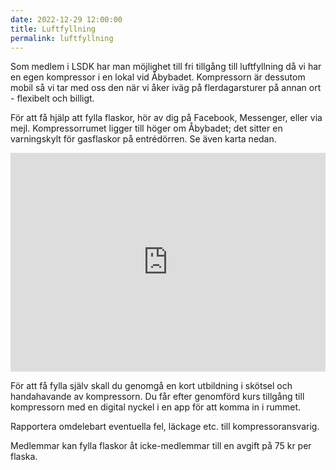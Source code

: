```yaml
---
date: 2022-12-29 12:00:00
title: Luftfyllning
permalink: luftfyllning
---
```

Som medlem i LSDK har man möjlighet till fri tillgång till luftfyllning då vi har en egen kompressor i en lokal vid Åbybadet. Kompressorn är dessutom mobil så vi tar med oss den när vi åker iväg på flerdagarsturer på annan ort - flexibelt och billigt.

För att få hjälp att fylla flaskor, hör av dig på Facebook, Messenger, eller via mejl. Kompressorrumet ligger till höger om Åbybadet; det sitter en varningskylt för gasflaskor på entrédörren. Se även karta nedan.

<iframe src="https://www.google.com/maps/embed?pb=!1m17!1m12!1m3!1d533.7730995284725!2d11.994778533612374!3d57.646916246213145!2m3!1f0!2f0!3f0!3m2!1i1024!2i768!4f13.1!3m2!1m1!2zNTfCsDM4JzQ4LjgiTiAxMcKwNTknNDEuNSJF!5e0!3m2!1ssv!2sse!4v1692276618549!5m2!1ssv!2sse" width="100%" height="350" style="border:0;" allowfullscreen="" loading="lazy" referrerpolicy="no-referrer-when-downgrade"></iframe>

För att få fylla själv skall du genomgå en kort utbildning i skötsel och handahavande av kompressorn. Du får efter genomförd kurs tillgång till kompressorn med en digital nyckel i en app för att komma in i rummet.

Rapportera omdelebart eventuella fel, läckage etc. till kompressoransvarig.

Medlemmar kan fylla flaskor åt icke-medlemmar till en avgift på 75 kr per flaska.
